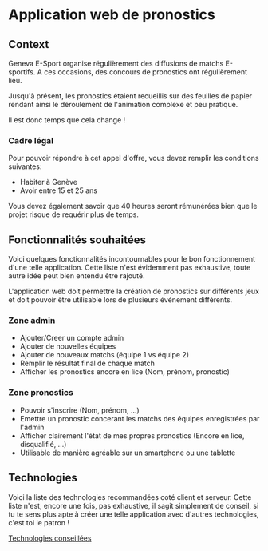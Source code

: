 # Application web de pronostics

## Context

Geneva E-Sport organise régulièrement des diffusions de matchs E-sportifs. A ces occasions, des concours de pronostics ont régulièrement lieu.

Jusqu'à présent, les pronostics étaient recueillis sur des feuilles de papier rendant ainsi le déroulement de l'animation complexe et peu pratique.

Il est donc temps que cela change !

### Cadre légal

Pour pouvoir répondre à cet appel d'offre, vous devez remplir les conditions suivantes:

- Habiter à Genève
- Avoir entre 15 et 25 ans

Vous devez également savoir que 40 heures seront rémunérées bien que le projet risque de requérir plus de temps.

## Fonctionnalités souhaitées

Voici quelques fonctionnalités incontournables pour le bon fonctionnement d'une telle application. Cette liste n'est évidemment pas exhaustive, toute autre idée peut bien entendu être rajouté.

L'application web doit permettre la création de pronostics sur différents jeux et doit pouvoir être utilisable lors de plusieurs événement différents.

### Zone admin

- Ajouter/Creer un compte admin
- Ajouter de nouvelles équipes
- Ajouter de nouveaux matchs (équipe 1 vs équipe 2)
- Remplir le résultat final de chaque match
- Afficher les pronostics encore en lice (Nom, prénom, pronostic)

### Zone pronostics

- Pouvoir s'inscrire (Nom, prénom, ...)
- Emettre un pronostic concerant les matchs des équipes enregistrées par l'admin
- Afficher clairement l'état de mes propres pronostics (Encore en lice, disqualifié, ...)
- Utilisable de manière agréable sur un smartphone ou une tablette

## Technologies

Voici la liste des technologies recommandées coté client et serveur. Cette liste n'est, encore une fois, pas exhaustive, il sagit simplement de conseil, si tu te sens plus apte à créer une telle application avec d'autres technologies, c'est toi le patron !

[Technologies conseillées](https://github.com/CypressXt/IT_Geneva-e-sport#outils-préconisés)

